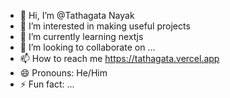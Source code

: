- 👋 Hi, I’m @Tathagata Nayak
- 👀 I’m interested in making useful projects 
- 🌱 I’m currently learning nextjs
- 💞️ I’m looking to collaborate on ...
- 📫 How to reach me https://tathagata.vercel.app
- 😄 Pronouns: He/Him
- ⚡ Fun fact: ...

<!---
Tathagata17/Tathagata17 is a ✨ special ✨ repository because its `README.md` (this file) appears on your GitHub profile.
You can click the Preview link to take a look at your changes.
--->

